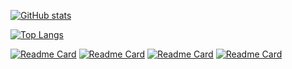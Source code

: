 [![GitHub stats](https://stats-eosin.vercel.app/api?username=joaorafaelm&show_icons=true&title_color=fff&icon_color=79ff97&text_color=9f9f9f&bg_color=00000000&hide_border=true&count_private=true&disable_animations=true)]()

[![Top Langs](https://stats-eosin.vercel.app/api/top-langs/?username=joaorafaelm&show_icons=true&hide=jupyter%20notebook&title_color=fff&icon_color=79ff97&text_color=9f9f9f&bg_color=00000000&hide_border=true&count_private=true&disable_animations=true&langs_count=10)]()

[![Readme Card](https://stats-eosin.vercel.app/api/pin/?username=joaorafaelm&repo=dotfiles&&title_color=fff&icon_color=79ff97&text_color=9f9f9f&bg_color=00000000&hide_border=true&count_private=true&disable_animations=true)](https://github.com/joaorafaelm/dotfiles)
[![Readme Card](https://stats-eosin.vercel.app/api/pin/?username=joaorafaelm&repo=freqtrade-heroku&&title_color=fff&icon_color=79ff97&text_color=9f9f9f&bg_color=00000000&hide_border=true&count_private=true&disable_animations=true)](https://github.com/joaorafaelm/freqtrade-heroku)
[![Readme Card](https://stats-eosin.vercel.app/api/pin/?username=p-zombie&repo=freqtrade&&title_color=fff&icon_color=79ff97&text_color=9f9f9f&bg_color=00000000&hide_border=true&count_private=true&disable_animations=true)](https://github.com/p-zombie/freqtrade)
[![Readme Card](https://stats-eosin.vercel.app/api/pin/?username=joaorafaelm&repo=karnaugh&&title_color=fff&icon_color=79ff97&text_color=9f9f9f&bg_color=00000000&hide_border=true&count_private=true&disable_animations=true)](https://github.com/joaorafaelm/karnaugh)
